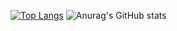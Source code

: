[![Top Langs](https://github-readme-stats.vercel.app/api/top-langs/?username=92gahov)](https://github.com/92gahov/github-readme-stats)
![Anurag's GitHub stats](https://github-readme-stats.vercel.app/api?username=92gahov&show_icons=true&bg_color=00000000)
